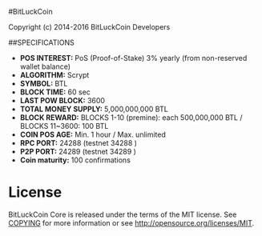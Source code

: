 #BitLuckCoin

Copyright (c) 2014-2016 BitLuckCoin Developers


##SPECIFICATIONS

- **POS INTEREST:** PoS (Proof-of-Stake) 3% yearly (from non-reserved wallet balance)
- **ALGORITHM:** Scrypt
- **SYMBOL:** BTL
- **BLOCK TIME:** 60 sec
- **LAST POW BLOCK:** 3600
- **TOTAL MONEY SUPPLY:** 5,000,000,000 BTL
- **BLOCK REWARD:** BLOCKS 1-10 (premine): each 500,000,000 BTL / BLOCKS 11~3600: 100 BTL
- **COIN POS AGE:** Min. 1 hour / Max. unlimited
- **RPC PORT:** 24288 (testnet 34288 )
- **P2P PORT:** 24289 (testnet 34289 )
- **Coin maturity:** 100 confirmations



License
=======

BitLuckCoin Core is released under the terms of the MIT license. 
See [COPYING](COPYING) for more
information or see http://opensource.org/licenses/MIT.
